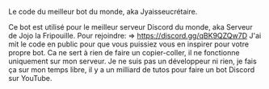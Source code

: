 Le code du meilleur bot du monde, aka Jyaisseucrétaire.

Ce bot est utilisé pour le meilleur serveur Discord du monde, aka Serveur de Jojo la Fripouille. Pour rejoindre: => https://discord.gg/qBK9QZQw7D 
J'ai mit le code en public pour que vous puissiez vous en inspirer pour votre propre bot. Ca ne sert à rien de faire un copier-coller, il ne fonctionne uniquement sur mon serveur.
Je ne suis pas un développeur ni rien, je fais ça sur mon temps libre, il y a un milliard de tutos pour faire un bot Discord sur YouTube.
